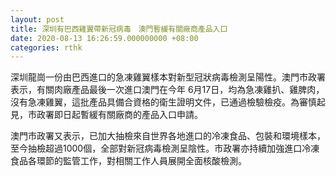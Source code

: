 ```yaml
---
layout: post
title: 深圳有巴西雞翼帶新冠病毒　澳門暫緩有關廠商產品入口
date: 2020-08-13 16:26:59.000000000 +08:00
categories: rthk
---
```


深圳龍崗一份由巴西進口的急凍雞翼樣本對新型冠狀病毒檢測呈陽性。澳門市政署表示，有關肉廠產品最後一次進口澳門在今年 6月17日，均為急凍雞扒、雞脾肉，沒有急凍雞翼，這批產品具備合資格的衛生證明文件，已通過檢驗檢疫。為審慎起見，市政署即日起暫緩有關廠商的產品入口申請。

澳門市政署又表示，已加大抽檢來自世界各地進口的冷凍食品、包裝和環境樣本，至今抽檢超過1000個，全部對新冠病毒檢測呈陰性。市政署亦持續加強進口冷凍食品各環節的監管工作，對相關工作人員展開全面核酸檢測。
